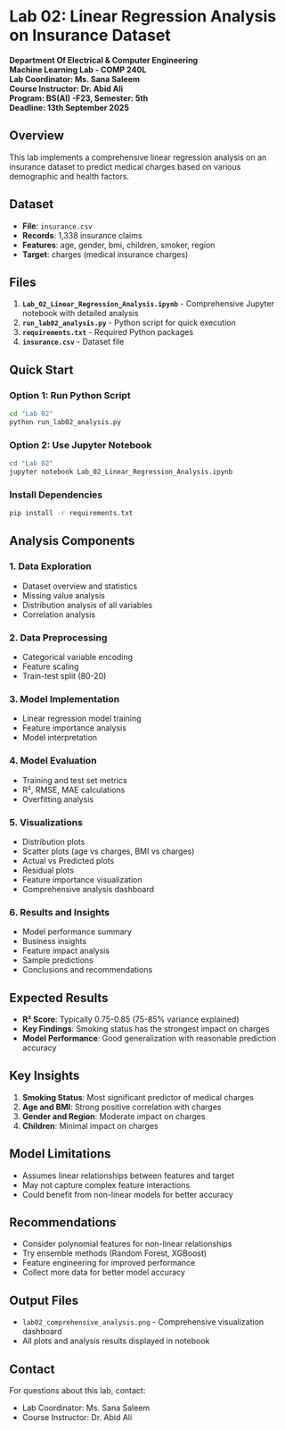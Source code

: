 # Lab 02: Linear Regression Analysis on Insurance Dataset

**Department Of Electrical & Computer Engineering**  
**Machine Learning Lab - COMP 240L**  
**Lab Coordinator: Ms. Sana Saleem**  
**Course Instructor: Dr. Abid Ali**  
**Program: BS(AI) -F23, Semester: 5th**  
**Deadline: 13th September 2025**

## Overview

This lab implements a comprehensive linear regression analysis on an insurance dataset to predict medical charges based on various demographic and health factors.

## Dataset

- **File**: `insurance.csv`
- **Records**: 1,338 insurance claims
- **Features**: age, gender, bmi, children, smoker, region
- **Target**: charges (medical insurance charges)

## Files

1. **`Lab_02_Linear_Regression_Analysis.ipynb`** - Comprehensive Jupyter notebook with detailed analysis
2. **`run_lab02_analysis.py`** - Python script for quick execution
3. **`requirements.txt`** - Required Python packages
4. **`insurance.csv`** - Dataset file

## Quick Start

### Option 1: Run Python Script

```bash
cd "Lab 02"
python run_lab02_analysis.py
```

### Option 2: Use Jupyter Notebook

```bash
cd "Lab 02"
jupyter notebook Lab_02_Linear_Regression_Analysis.ipynb
```

### Install Dependencies

```bash
pip install -r requirements.txt
```

## Analysis Components

### 1. Data Exploration

- Dataset overview and statistics
- Missing value analysis
- Distribution analysis of all variables
- Correlation analysis

### 2. Data Preprocessing

- Categorical variable encoding
- Feature scaling
- Train-test split (80-20)

### 3. Model Implementation

- Linear regression model training
- Feature importance analysis
- Model interpretation

### 4. Model Evaluation

- Training and test set metrics
- R², RMSE, MAE calculations
- Overfitting analysis

### 5. Visualizations

- Distribution plots
- Scatter plots (age vs charges, BMI vs charges)
- Actual vs Predicted plots
- Residual plots
- Feature importance visualization
- Comprehensive analysis dashboard

### 6. Results and Insights

- Model performance summary
- Business insights
- Feature impact analysis
- Sample predictions
- Conclusions and recommendations

## Expected Results

- **R² Score**: Typically 0.75-0.85 (75-85% variance explained)
- **Key Findings**: Smoking status has the strongest impact on charges
- **Model Performance**: Good generalization with reasonable prediction accuracy

## Key Insights

1. **Smoking Status**: Most significant predictor of medical charges
2. **Age and BMI**: Strong positive correlation with charges
3. **Gender and Region**: Moderate impact on charges
4. **Children**: Minimal impact on charges

## Model Limitations

- Assumes linear relationships between features and target
- May not capture complex feature interactions
- Could benefit from non-linear models for better accuracy

## Recommendations

- Consider polynomial features for non-linear relationships
- Try ensemble methods (Random Forest, XGBoost)
- Feature engineering for improved performance
- Collect more data for better model accuracy

## Output Files

- `lab02_comprehensive_analysis.png` - Comprehensive visualization dashboard
- All plots and analysis results displayed in notebook

## Contact

For questions about this lab, contact:

- Lab Coordinator: Ms. Sana Saleem
- Course Instructor: Dr. Abid Ali
